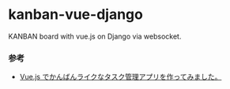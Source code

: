 # kanban-vue-django

KANBAN board with vue.js on Django via websocket.

### 参考
* [Vue.js でかんばんライクなタスク管理アプリを作ってみました。](https://nulab-inc.com/ja/blog/backlog/vue-js-kanban-app/)
